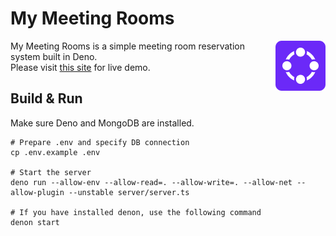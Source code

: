 # My Meeting Rooms

<img style="float: right; margin: 0px 0 10px 30px;" src="./client/images/logo.png">

My Meeting Rooms is a simple meeting room reservation system built in Deno.  
Please visit [this site](http://mmrdocs.shinjl.com) for live demo.

## Build & Run

Make sure Deno and MongoDB are installed.

```
# Prepare .env and specify DB connection
cp .env.example .env

# Start the server
deno run --allow-env --allow-read=. --allow-write=. --allow-net --allow-plugin --unstable server/server.ts

# If you have installed denon, use the following command
denon start
```
